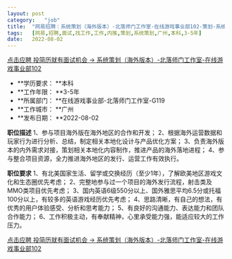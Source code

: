 ```yaml
---
layout:	post
category:	"job"
title:	"网易招聘：系统策划（海外版本）-北落师门工作室-在线游戏事业部102-策划-系统策划-广州本科3-5年"
tags:	[网易,招聘,面试,找工作,工作,内推,策划,系统策划,广州,本科,3-5年]
date:	2022-08-02
---
```


[点击应聘 投简历就有面试机会 -> 系统策划（海外版本）-北落师门工作室-在线游戏事业部102](http://mobile.bole.netease.com/bole/boleDetail?id=37207&employeeId=346f03c3cda5f04c&key=all)



- **学历要求： **本科
- **工作年限： **3-5年
- **所属部门： **在线游戏事业部-北落师门工作室-G119
- **工作城市： **广州
- **发布日期： **2022-08-02



**职位描述**
1、参与项目海外版在海外地区的合作和开发；
2、根据海外运营数据和玩家行为进行分析、总结，制定相关本地化设计与产品优化方案；
3、负责海外版本的内外需求对接，策划相关本地化内容制作，推进产品的海外落地进程；
4、参与整合项目资源，全力推进海外地区的发行、运营工作有效执行。



**职位要求**
1、有北美国家生活、留学或交换经历（至少1年），了解欧美地区游戏文化和生态圈优先考虑；
2、完整地参与过一个项目的海外发行流程，射击类及MMO类项目优先考虑；
3、国内英语6级550分以上、国外雅思平均6.5分或托福100分以上，有较多的英语游戏经历优先考虑；
4、思路清晰，有自己的想法，有优秀的用户体验感受、分析和思考能力；
5、有良好的沟通能力、表达能力和团队合作能力；
6、工作积极主动，有奉献精神，心里承受能力强，能适应较大的工作压力。



[点击应聘 投简历就有面试机会 -> 系统策划（海外版本）-北落师门工作室-在线游戏事业部102](http://mobile.bole.netease.com/bole/boleDetail?id=37207&employeeId=346f03c3cda5f04c&key=all)